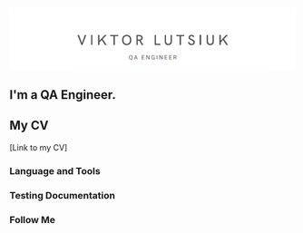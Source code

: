 [![Header](https://github.com/Lutsyuk/Lutsyuk/blob/main/assets/VL_QA.png)](https://drive.google.com/file/d/1ziP1uPsMHtQUVNktIncPBrb8KLx31Ubh/view)
## I'm a QA Engineer. 
## My CV
[Link to my CV]
### Language and Tools
### Testing Documentation
### Follow Me

